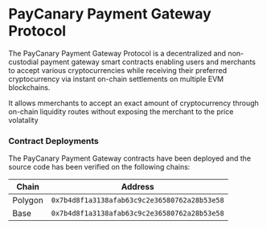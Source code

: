 # PayCanary Payment Gateway Protocol

The PayCanary Payment Gateway Protocol is a decentralized and non-custodial payment gateway smart contracts enabling users and merchants to accept various cryptocurrencies while receiving their preferred cryptocurrency via instant on-chain settlements on multiple EVM blockchains.

It allows mmerchants to accept an exact amount of cryptocurrency through on-chain liquidity routes without exposing the merchant to the price volatality

### Contract Deployments

The PayCanary Payment Gateway contracts have been deployed and the source code has been verified on the following chains:

| Chain   | Address                                      |
| ------- | -------------------------------------------- |
| Polygon | `0x7b4d8f1a3138afab63c9c2e36580762a28b53e58` |
| Base    | `0x7b4d8f1a3138afab63c9c2e36580762a28b53e58` |
